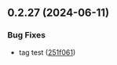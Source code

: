 ## 0.2.27 (2024-06-11)


### Bug Fixes

* tag test ([251f061](https://github.com/tiavina-mika/check-password-complexity/commit/251f0617f962d554871878ed0965945882db8185))



